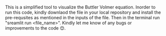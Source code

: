 This is a simplified tool to visualize the Buttler Volmer equation.
Inorder to run this code, kindly downlaod the file in your local repository and install the pre-requsites as mentioned in the inputs of the file.
Then in the terminal run "sreamlit run <file_name>".
Kindly let me know of any bugs or improvements to the code 😊.

